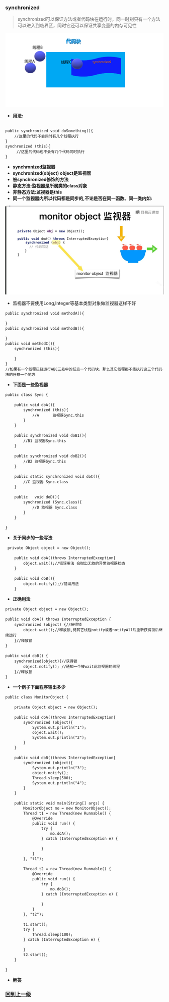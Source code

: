 
### synchronized


> synchronized可以保证方法或者代码块在运行时，同一时刻只有一个方法可以进入到临界区，同时它还可以保证共享变量的内存可见性

![同步代码块](img/同步代码块.png)

+ **用法:**

```

public synchronized void doSomething(){
    //这里的代码不会同时有几个线程执行
}
synchronized (this){
     //这里的代码也不会有几个代码同时执行      
}
```

+ **synchronized监视器**
+ **synchronized(object) object是监视器**
+ **被synchronized修饰的方法**
+ **静态方法:监视器是所属类的class对象**
+ **非静态方法:监视器是this**
+ **同一个监视器内所以代码都是同步的,不论是否在同一函数、同一类内如:**

![synchronized监视器](img/微信图片编辑_20201122151526.jpg)

+ 监视器不要使用Long,Integer等基本类型对象做监视器这样不好

```
public synchronized void methodA(){
        
}
public synchronized void methodB(){
        
}
public void methodC(){
    synchronized (this){
              
    }
}
//如果有一个线程已经运行ABC三处中的任意一个代码块，那么其它线程都不能执行这三个代码块的任意一个地方
```

+ __下面是一些监视器__

```
public class Sync {

    public void doA(){
        synchronized (this){
            //A      监视器Sync.this
        }
    }

    public synchronized void doB1(){
        //B1 监视器Sync.this
    }

    public synchronized void doB2(){
        //B2 监视器Sync.this
    }

    public static synchronized void doC(){
        //C 监视器 Sync.class
    }

    public   void doD(){
        synchronized (Sync.class){
            //D 监视器 Sync.class
        }
    }

}
```

+ **关于同步的一些写法**
```
 private Object object = new Object();

    public void doA()throws InterruptedException{
        object.wait();//错误用法 会抛出无效的异常监视器状态
    }

    public void doB(){
        object.notify();//错误用法
    }
```

+ **正确用法**

```
private Object object = new Object();

public void doA() throws InterruptedException {
    synchronized (object) {//获得锁
        object.wait();//释放锁,待其它线程notify或者notifyAll后重新获得锁后继续运行
    }//释放锁
}

public void doB() {
    synchronized(object){//获得锁
        object.notify(); //通知一个被wait此监视器的线程
    }//释放锁
}
```

+ **一个例子下面程序输出多少**

```
public class MonitorObject {

    private Object object = new Object();

    public void doA()throws InterruptedException{
        synchronized (object){
            System.out.println("1");
            object.wait();
            System.out.println("2");
        }
    }

    public void doB()throws InterruptedException{
        synchronized (object){
            System.out.println("3");
            object.notify();
            Thread.sleep(500);
            System.out.println("4");
        }
    }

    public static void main(String[] args) {
        MonitorObject mo = new MonitorObject();
        Thread t1 = new Thread(new Runnable() {
            @Override
            public void run() {
                try {
                    mo.doA();
                } catch (InterruptedException e) {

                }
            }
        }, "t1");

        Thread t2 = new Thread(new Runnable() {
            @Override
            public void run() {
                try {
                    mo.doB();
                } catch (InterruptedException e) {

                }
            }
        }, "t2");

        t1.start();
        try {
            Thread.sleep(100);
        } catch (InterruptedException e) {

        }
        t2.start();
    }

}

```

+ **[解答](java_多线程synchronized.answer.md)**



### [回到上一级](index.md)